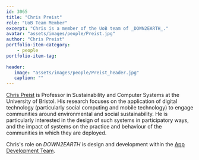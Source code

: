 ```yaml
---
id: 3065
title: "Chris Preist"
role: "UoB Team Member"
excerpt: "Chris is a member of the UoB team of _DOWN2EARTH_."
avatar: "assets/images/people/Preist.jpg"
author: "Chris Preist"
portfolio-item-category:
    - people
portfolio-item-tag:
    
header:
   image: "assets/images/people/Preist_header.jpg"
   caption: ""
---
```


[Chris Preist](http://www.bris.ac.uk/engineering/people/chris-w-preist/index.html) is Professor in Sustainability and Computer Systems at the University of Bristol. His research focuses on the application of digital technology (particularly social computing and mobile technology) to engage communities around environmental and social sustainability. He is particularly interested in the design of such systems in participatory ways, and the impact of systems on the practice and behaviour of the communities in which they are deployed.

Chris's role on _DOWN2EARTH_ is design and development within the [App Development Team](../../../app_development/).


